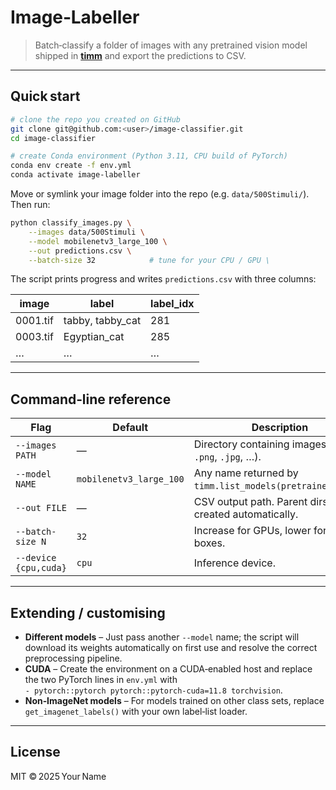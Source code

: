# Image‑Labeller

> Batch‑classify a folder of images with any pretrained vision model shipped in **[timm](https://github.com/huggingface/pytorch-image-models)** and export the predictions to CSV.

---

## Quick start

```bash
# clone the repo you created on GitHub
git clone git@github.com:<user>/image-classifier.git
cd image-classifier

# create Conda environment (Python 3.11, CPU build of PyTorch)
conda env create -f env.yml
conda activate image-labeller
```

Move or symlink your image folder into the repo (e.g. `data/500Stimuli/`).  
Then run:

```bash
python classify_images.py \
    --images data/500Stimuli \
    --model mobilenetv3_large_100 \
    --out predictions.csv \
    --batch-size 32            # tune for your CPU / GPU \
```

The script prints progress and writes `predictions.csv` with three columns:

| image | label | label_idx |
|-------|-------|-----------|
| 0001.tif | tabby, tabby_cat | 281 |
| 0003.tif | Egyptian_cat | 285 |
| … | … | … |

---

## Command‑line reference

| Flag | Default | Description |
|------|---------|-------------|
| `--images PATH` | — | Directory containing images (`.tif`, `.png`, `.jpg`, …). |
| `--model NAME` | `mobilenetv3_large_100` | Any name returned by `timm.list_models(pretrained=True)`. |
| `--out FILE` | — | CSV output path. Parent dirs are created automatically. |
| `--batch-size N` | `32` | Increase for GPUs, lower for CPU boxes. |
| `--device {cpu,cuda}` | `cpu` | Inference device. |

---

## Extending / customising

* **Different models** – Just pass another `--model` name; the script will download its weights automatically on first use and resolve the correct preprocessing pipeline.
* **CUDA** – Create the environment on a CUDA‑enabled host and replace the two PyTorch lines in `env.yml` with  
  `- pytorch::pytorch pytorch::pytorch-cuda=11.8 torchvision`.
* **Non‑ImageNet models** – For models trained on other class sets, replace `get_imagenet_labels()` with your own label‑list loader.

---

## License

MIT © 2025 Your Name

